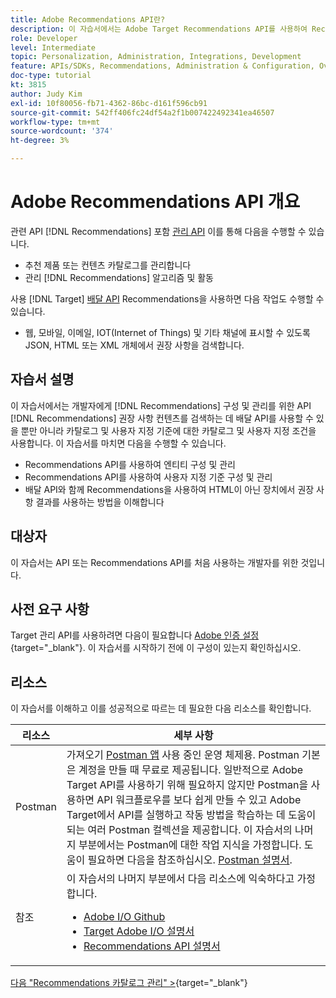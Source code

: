 ```yaml
---
title: Adobe Recommendations API란?
description: 이 자습서에서는 Adobe Target Recommendations API를 사용하여 Recommendations 카탈로그 및 사용자 지정 기준을 구성 및 관리하고 게재 API를 사용하여 권장 사항 콘텐츠를 검색하는 실습 방법을 개발자에게 설명합니다.
role: Developer
level: Intermediate
topic: Personalization, Administration, Integrations, Development
feature: APIs/SDKs, Recommendations, Administration & Configuration, Overview
doc-type: tutorial
kt: 3815
author: Judy Kim
exl-id: 10f80056-fb71-4362-86bc-d161f596cb91
source-git-commit: 542ff406fc24df54a2f1b007422492341ea46507
workflow-type: tm+mt
source-wordcount: '374'
ht-degree: 3%

---
```


# Adobe Recommendations API 개요

관련 API [!DNL Recommendations] 포함 [관리 API](https://experienceleague.adobe.com/docs/target/using/apis/api-overview.html?lang=en) 이를 통해 다음을 수행할 수 있습니다.

* 추천 제품 또는 컨텐츠 카탈로그를 관리합니다
* 관리 [!DNL Recommendations] 알고리즘 및 활동

사용 [!DNL Target] [배달 API](https://experienceleague.adobe.com/docs/target/using/apis/api-overview.html?lang=en) Recommendations을 사용하면 다음 작업도 수행할 수 있습니다.

* 웹, 모바일, 이메일, IOT(Internet of Things) 및 기타 채널에 표시할 수 있도록 JSON, HTML 또는 XML 개체에서 권장 사항을 검색합니다.

## 자습서 설명

이 자습서에서는 개발자에게 [!DNL Recommendations] 구성 및 관리를 위한 API [!DNL Recommendations] 권장 사항 컨텐츠를 검색하는 데 배달 API를 사용할 수 있을 뿐만 아니라 카탈로그 및 사용자 지정 기준에 대한 카탈로그 및 사용자 지정 조건을 사용합니다. 이 자습서를 마치면 다음을 수행할 수 있습니다.

* Recommendations API를 사용하여 엔티티 구성 및 관리
* Recommendations API를 사용하여 사용자 지정 기준 구성 및 관리
* 배달 API와 함께 Recommendations을 사용하여 HTML이 아닌 장치에서 권장 사항 결과를 사용하는 방법을 이해합니다

## 대상자

이 자습서는 API 또는 Recommendations API를 처음 사용하는 개발자를 위한 것입니다.

## 사전 요구 사항

Target 관리 API를 사용하려면 다음이 필요합니다 [Adobe 인증 설정](https://experienceleague.adobe.com/docs/target-dev/developer/api/configure-authentication.html){target="_blank"}. 이 자습서를 시작하기 전에 이 구성이 있는지 확인하십시오.

## 리소스

이 자습서를 이해하고 이를 성공적으로 따르는 데 필요한 다음 리소스를 확인합니다.

| 리소스 | 세부 사항 |
| --- | --- |
| Postman | 가져오기 [Postman 앱](https://www.postman.com/downloads/) 사용 중인 운영 체제용. Postman 기본은 계정을 만들 때 무료로 제공됩니다. 일반적으로 Adobe Target API를 사용하기 위해 필요하지 않지만 Postman을 사용하면 API 워크플로우를 보다 쉽게 만들 수 있고 Adobe Target에서 API를 실행하고 작동 방법을 학습하는 데 도움이 되는 여러 Postman 컬렉션을 제공합니다. 이 자습서의 나머지 부분에서는 Postman에 대한 작업 지식을 가정합니다. 도움이 필요하면 다음을 참조하십시오. [Postman 설명서](https://learning.getpostman.com/). |
| 참조 | 이 자습서의 나머지 부분에서 다음 리소스에 익숙하다고 가정합니다.<UL><li>[Adobe I/O Github](https://github.com/adobeio)</li><li>[Target Adobe I/O 설명서](https://developers.adobetarget.com/api/#introduction)</li><li>[Recommendations API 설명서](https://developers.adobetarget.com/api/recommendations/)</li></ul> |

[다음 &quot;Recommendations 카탈로그 관리&quot; >](https://experienceleague.adobe.com/docs/target-dev/developer/api/recommendations-api/manage-catalog.html){target="_blank"}
